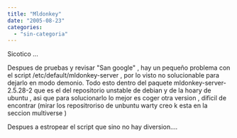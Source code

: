 ```yaml
---
title: "Mldonkey"
date: "2005-08-23"
categories: 
  - "sin-categoria"
---
```


Sicotico ...

Despues de pruebas y revisar "San google" , hay un pequeño problema con el script /etc/default/mldonkey-server , por lo visto no solucionable para dejarlo en modo demonio. Todo esto dentro del paquete mldonkey-server-2.5.28-2 que es el del repositorio unstable de debian y de la hoary de ubuntu , asi que para solucionarlo lo mejor es coger otra version , dificil de encontrar (mirar los repositroriso de unbuntu warty creo k esta en la seccion multiverse )

Despues a estropear el script que sino no hay diversion....
